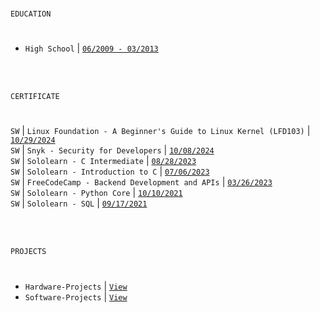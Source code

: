 

<br />

`EDUCATION`
#

- `High School` | [`06/2009 - 03/2013`](https://github.com/kentlouisetonino/kentlouisetonino/blob/develop/education/01-High-School.md)

<br />
<br />

`CERTIFICATE`
#


`SW` | `Linux Foundation - A Beginner's Guide to Linux Kernel (LFD103)` | [`10/29/2024`](https://ti-user-certificates.s3.amazonaws.com/e0df7fbf-a057-42af-8a1f-590912be5460/2efdabb6-d9c6-42c9-8498-9af47537523b-kent-tonino-8f3318f9-dd80-4c4d-bcae-98d83cc992a5-certificate.pdf) <br />
`SW` | `Snyk - Security for Developers` | [`10/08/2024`](https://github.com/user-attachments/assets/f4ca4c5c-19fe-451f-b0e8-1fa39432fd3c) <br />
`SW` | `Sololearn - C Intermediate` | [`08/28/2023`](https://www.sololearn.com/en/certificates/CC-V81MRQU9) <br />
`SW` | `Sololearn - Introduction to C` | [`07/06/2023`](https://www.sololearn.com/certificates/CC-6AGYI9YG) <br />
`SW` | `FreeCodeCamp - Backend Development and APIs` | [`03/26/2023`](https://www.freecodecamp.org/certification/kentlouisetonino/back-end-development-and-apis) <br />
`SW` | `Sololearn - Python Core` | [`10/10/2021`](https://www.sololearn.com/en/certificates/CT-UOJ7MU3L) <br />
`SW` | `Sololearn - SQL` | [`09/17/2021`](https://www.sololearn.com/en/certificates/CT-OYPTHJVE) <br />

<br />
<br />


`PROJECTS`
#
- `Hardware-Projects` | [`View`](https://github.com/stars/kentlouisetonino/lists/hardware-projects)
- `Software-Projects` | [`View`](https://github.com/stars/kentlouisetonino/lists/software-projects)
